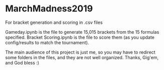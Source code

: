 # MarchMadness2019
For bracket generation and scoring in .csv files

Gameday.ipynb is the file to generate 15,015 brackets from the 15 formulas specified.
Bracket Scoring.ipynb is the file to score them (as you update config/results to match the tournament).

The main audience of this project is just me, so you may have to redirect some folders in the files, and they are not well organized. Thanks, Gig'em, and God bless :)
